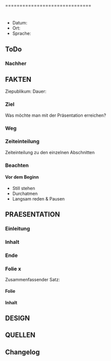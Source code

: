 <PRAESENTATIONSNAME>
==============================

# <TITEL>

<BESCHREIBUNG>

- Datum: 
- Ort:
- Sprache: 

[<VERANSTALTUNGSNAME>](<VERANSTALTUNGSURL>)

## ToDo

### Nachher

## FAKTEN
Ziepublikum: 
Dauer: 

### Ziel
Was möchte man mit der Präsentation erreichen?

### Weg

### Zeiteinteilung
Zeiteinteilung zu den einzelnen Abschnitten

### Beachten

#### Vor dem Beginn
- Still stehen
- Durchatmen
- Langsam reden & Pausen

## PRAESENTATION

### Einleitung

### Inhalt

### Ende

### Folie x
Zusammenfassender Satz: 

#### Folie

#### Inhalt

## DESIGN


## QUELLEN

## Changelog
